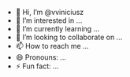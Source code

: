 - 👋 Hi, I’m @vviniciusz
- 👀 I’m interested in ...
- 🌱 I’m currently learning ...
- 💞️ I’m looking to collaborate on ...
- 📫 How to reach me ...
- 😄 Pronouns: ...
- ⚡ Fun fact: ...

<!---
vviniciusz/vviniciusz is a ✨ special ✨ repository because its `README.md` (this file) appears on your GitHub profile.
You can click the Preview link to take a look at your changes.
--->
